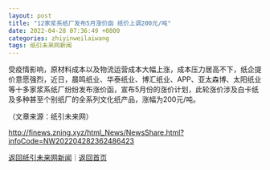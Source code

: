 ```yaml
---
layout: post
title: "12家浆系纸厂发布5月涨价函 纸价上调200元/吨"
date: 2022-04-28 07:36:49 +0800
categories: zhiyinweilaiwang
tags: 纸引未来网新闻
---
```

<p>受疫情影响，原材料成本以及物流运营成本大幅上涨，成本压力居高不下，纸企提价意愿强烈，近日，晨鸣纸业、华泰纸业、博汇纸业、APP、亚太森博、太阳纸业等十多家浆系纸厂纷纷发布涨价函，宣布5月份的涨价计划，此轮涨价涉及白卡纸及多种甚至个别纸厂的全系列文化纸产品，涨幅为200元/吨。</p><p class="em_media">（文章来源：纸引未来网）</p>

<http://finews.zning.xyz/html_News/NewsShare.html?infoCode=NW202204282362486423>

[返回纸引未来网新闻](//finews.withounder.com/category/zhiyinweilaiwang.html)｜[返回首页](//finews.withounder.com/)
